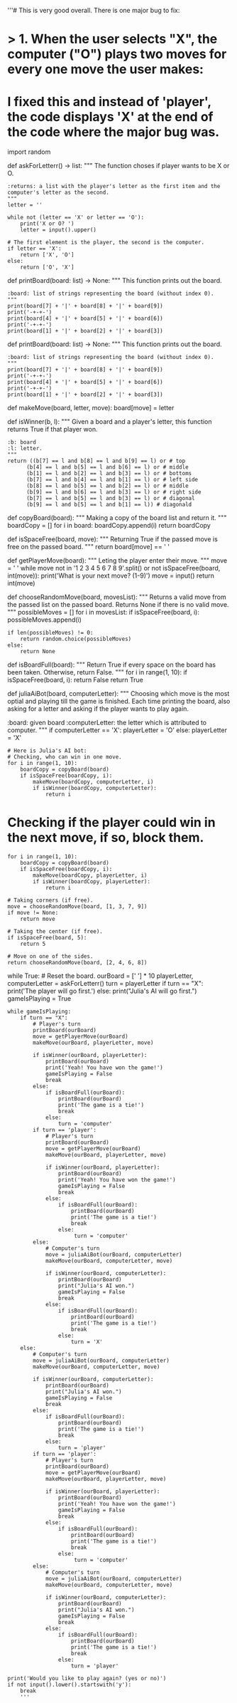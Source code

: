 '''# This is very good overall. There is one major bug to fix:

# > 1. When the user selects "X", the computer ("O") plays two moves for every one move the user makes:

# I fixed this and instead of 'player', the code displays 'X' at the end of the code where the major bug was.

import random

def askForLetterr() -> list:
    """
    The function choses if player wants to be X or O. 
    
    :returns: a list with the player's letter as the first item and the computer's letter as the second.
    """
    letter = ''
    
    while not (letter == 'X' or letter == 'O'):
        print('X or O? ')
        letter = input().upper()

    # The first element is the player, the second is the computer.
    if letter == 'X':   
        return ['X', 'O']
    else:   
        return ['O', 'X']

def printBoard(board: list) -> None:
    """
    This function prints out the board.

    :board: list of strings representing the board (without index 0).
    """
    print(board[7] + '|' + board[8] + '|' + board[9])
    print('-+-+-')
    print(board[4] + '|' + board[5] + '|' + board[6])
    print('-+-+-')
    print(board[1] + '|' + board[2] + '|' + board[3])

def printBoard(board: list) -> None:
    """
    This function prints out the board.

    :board: list of strings representing the board (without index 0).
    """
    print(board[7] + '|' + board[8] + '|' + board[9])
    print('-+-+-')
    print(board[4] + '|' + board[5] + '|' + board[6])
    print('-+-+-')
    print(board[1] + '|' + board[2] + '|' + board[3])

def makeMove(board, letter, move):
    board[move] = letter

def isWinner(b, l):
    """
    Given a board and a player's letter, this function returns True if that player won.
    
    :b: board
    :l: letter.
    """
    return ((b[7] == l and b[8] == l and b[9] == l) or # top
          (b[4] == l and b[5] == l and b[6] == l) or # middle
          (b[1] == l and b[2] == l and b[3] == l) or # bottoms
          (b[7] == l and b[4] == l and b[1] == l) or # left side
          (b[8] == l and b[5] == l and b[2] == l) or # middle
          (b[9] == l and b[6] == l and b[3] == l) or # right side
          (b[7] == l and b[5] == l and b[3] == l) or # diagonal
          (b[9] == l and b[5] == l and b[1] == l)) # diagonald

def copyBoard(board):
    """
    Making a copy of the board list and return it.
    """
    boardCopy = []
    for i in board:
        boardCopy.append(i)
    return boardCopy

def isSpaceFree(board, move):
    """
    Returning True if the passed move is free on the passed board.
    """
    return board[move] == ' '

def getPlayerMove(board):
    """
    Leting the player enter their move.
    """
    move = ' '
    while move not in '1 2 3 4 5 6 7 8 9'.split() or not isSpaceFree(board, int(move)):
        print('What is your next move? (1-9)')
        move = input()
    return int(move)

def chooseRandomMove(board, movesList):
    """
    Returns a valid move from the passed list on the passed board.
    Returns None if there is no valid move.
    """
    possibleMoves = []
    for i in movesList:
        if isSpaceFree(board, i):
            possibleMoves.append(i)

    if len(possibleMoves) != 0:
        return random.choice(possibleMoves)
    else:
        return None

def isBoardFull(board):
    """
    Return True if every space on the board has been taken. Otherwise, return False.
    """
    for i in range(1, 10):
        if isSpaceFree(board, i):
            return False
    return True

def juliaAiBot(board, computerLetter):
    """
   Choosing which move is the most optial and playing till the game is finished. 
   Each time printing the board, also asking for a letter and asking if the player wants to play again.

   :board: given board
   :computerLetter: the letter which is attributed to computer.
    """
    if computerLetter == 'X':
        playerLetter = 'O'
    else:
        playerLetter = 'X'

    # Here is Julia's AI bot:
    # Checking, who can win in one move.
    for i in range(1, 10):
        boardCopy = copyBoard(board)
        if isSpaceFree(boardCopy, i):
            makeMove(boardCopy, computerLetter, i)
            if isWinner(boardCopy, computerLetter):
                return i

   # Checking if the player could win in the next move, if so, block them.
    for i in range(1, 10):
        boardCopy = copyBoard(board)
        if isSpaceFree(boardCopy, i):
            makeMove(boardCopy, playerLetter, i)
            if isWinner(boardCopy, playerLetter):
                return i

    # Taking corners (if free).
    move = chooseRandomMove(board, [1, 3, 7, 9])
    if move != None:
        return move

    # Taking the center (if free).
    if isSpaceFree(board, 5):
        return 5

    # Move on one of the sides.
    return chooseRandomMove(board, [2, 4, 6, 8])

while True:
    # Reset the board.
    ourBoard = [' '] * 10
    playerLetter, computerLetter = askForLetterr()
    turn = playerLetter
    if turn == "X":
        print('The player will go first.')
    else:
        print("Julia's AI will go first.")
    gameIsPlaying = True

    while gameIsPlaying:
        if turn == "X":
            # Player's turn
            printBoard(ourBoard)
            move = getPlayerMove(ourBoard)
            makeMove(ourBoard, playerLetter, move)

            if isWinner(ourBoard, playerLetter):
                printBoard(ourBoard)
                print('Yeah! You have won the game!')
                gameIsPlaying = False
                break
            else:
                if isBoardFull(ourBoard):
                    printBoard(ourBoard)
                    print('The game is a tie!')
                    break
                else:
                    turn = 'computer'
            if turn == 'player':
                # Player's turn
                printBoard(ourBoard)
                move = getPlayerMove(ourBoard)
                makeMove(ourBoard, playerLetter, move)

                if isWinner(ourBoard, playerLetter):
                    printBoard(ourBoard)
                    print('Yeah! You have won the game!')
                    gameIsPlaying = False
                    break
                else:
                    if isBoardFull(ourBoard):
                        printBoard(ourBoard)
                        print('The game is a tie!')
                        break
                    else:
                         turn = 'computer'
            else:
                # Computer's turn
                move = juliaAiBot(ourBoard, computerLetter)
                makeMove(ourBoard, computerLetter, move)

                if isWinner(ourBoard, computerLetter):
                    printBoard(ourBoard)
                    print("Julia's AI won.")
                    gameIsPlaying = False
                    break
                else:
                    if isBoardFull(ourBoard):
                        printBoard(ourBoard)
                        print('The game is a tie!')
                        break
                    else:
                        turn = 'X'
        else:
            # Computer's turn
            move = juliaAiBot(ourBoard, computerLetter)
            makeMove(ourBoard, computerLetter, move)

            if isWinner(ourBoard, computerLetter):
                printBoard(ourBoard)
                print("Julia's AI won.")
                gameIsPlaying = False
                break
            else:
                if isBoardFull(ourBoard):
                    printBoard(ourBoard)
                    print('The game is a tie!')
                    break
                else:
                    turn = 'player'
            if turn == 'player':
                # Player's turn
                printBoard(ourBoard)
                move = getPlayerMove(ourBoard)
                makeMove(ourBoard, playerLetter, move)

                if isWinner(ourBoard, playerLetter):
                    printBoard(ourBoard)
                    print('Yeah! You have won the game!')
                    gameIsPlaying = False
                    break
                else:
                    if isBoardFull(ourBoard):
                        printBoard(ourBoard)
                        print('The game is a tie!')
                        break
                    else:
                         turn = 'computer'
            else:
                # Computer's turn
                move = juliaAiBot(ourBoard, computerLetter)
                makeMove(ourBoard, computerLetter, move)

                if isWinner(ourBoard, computerLetter):
                    printBoard(ourBoard)
                    print("Julia's AI won.")
                    gameIsPlaying = False
                    break
                else:
                    if isBoardFull(ourBoard):
                        printBoard(ourBoard)
                        print('The game is a tie!')
                        break
                    else:
                        turn = 'player'

    print('Would you like to play again? (yes or no)') 
    if not input().lower().startswith('y'):
        break
        '''
        
